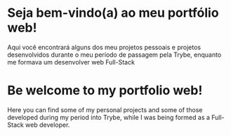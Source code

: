 # Seja bem-vindo(a) ao meu portfólio web!

Aqui você encontrará alguns dos meu projetos pessoais e projetos desenvolvidos durante o meu período de passagem pela Trybe, enquanto me formava um desenvolver web Full-Stack

# Be welcome to my portfolio web!

Here you can find some of my personal projects and some of those developed during my period into Trybe, while I was being formed as a Full-Stack web developer.
